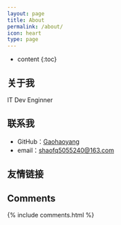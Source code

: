 ```yaml
---
layout: page
title: About
permalink: /about/
icon: heart
type: page
---
```


* content
{:toc}

## 关于我

IT Dev Enginner

## 联系我

* GitHub：[Gaohaoyang](https://github.com/shaofq)
* email：shaofq5055240@163.com

## 友情链接

## Comments

{% include comments.html %}
